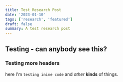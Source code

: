 ```yaml
---
title: Test Research Post
date: '2023-01-10'
tags: ['research', 'featured']
draft: false
summary: A test research post
---
```


## Testing - can anybody see this?

### Testing more headers

here I'm `testing inine code` and _other_ **kinds** of things.
